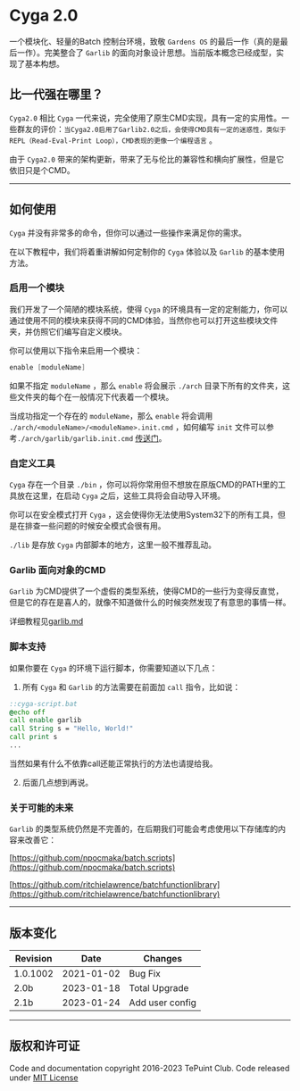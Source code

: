 # Cyga 2.0

一个模块化、轻量的Batch 控制台环境，致敬 `Gardens OS` 的最后一作（真的是最后一作）。完美整合了 `Garlib` 的面向对象设计思想。当前版本概念已经成型，实现了基本构想。

## 比一代强在哪里？

`Cyga2.0` 相比 `Cyga` 一代来说，完全使用了原生CMD实现，具有一定的实用性。一些群友的评价：`当Cyga2.0启用了Garlib2.0之后，会使得CMD具有一定的迷惑性，类似于REPL（Read-Eval-Print Loop），CMD表现的更像一个编程语言` 。

由于 `Cyga2.0` 带来的架构更新，带来了无与伦比的兼容性和横向扩展性，但是它依旧只是个CMD。

-----

## 如何使用

`Cyga` 并没有非常多的命令，但你可以通过一些操作来满足你的需求。

在以下教程中，我们将着重讲解如何定制你的 `Cyga` 体验以及 `Garlib` 的基本使用方法。

### 启用一个模块

我们开发了一个简陋的模块系统，使得 `Cyga` 的环境具有一定的定制能力，你可以通过使用不同的模块来获得不同的CMD体验，当然你也可以打开这些模块文件夹，并仿照它们编写自定义模块。

你可以使用以下指令来启用一个模块：

```s
enable [moduleName]
```

如果不指定 `moduleName` ，那么 `enable` 将会展示 `./arch` 目录下所有的文件夹，这些文件夹的每个在一般情况下代表着一个模块。

当成功指定一个存在的 `moduleName`，那么 `enable` 将会调用 `./arch/<moduleName>/<moduleName>.init.cmd` ，如何编写 `init` 文件可以参考`./arch/garlib/garlib.init.cmd` [传送门](https://github.com/AyalaKaguya/Cyga/blob/main/arch/garlib/garlib.init.cmd)。

### 自定义工具

`Cyga` 存在一个目录 `./bin` ，你可以将你常用但不想放在原版CMD的PATH里的工具放在这里，在启动 `Cyga` 之后，这些工具将会自动导入环境。

你可以在安全模式打开 `Cyga` ，这会使得你无法使用System32下的所有工具，但是在排查一些问题的时候安全模式会很有用。

`./lib` 是存放 `Cyga` 内部脚本的地方，这里一般不推荐乱动。

### Garlib 面向对象的CMD

`Garlib` 为CMD提供了一个虚假的类型系统，使得CMD的一些行为变得反直觉，但是它的存在是喜人的，就像不知道做什么的时候突然发现了有意思的事情一样。

详细教程见[garlib.md](garlib.md)

### 脚本支持

如果你要在 `Cyga` 的环境下运行脚本，你需要知道以下几点：

1. 所有 `Cyga` 和 `Garlib` 的方法需要在前面加 `call` 指令，比如说：

```bat
::cyga-script.bat
@echo off
call enable garlib
call String s = "Hello, World!"
call print s
...
```

当然如果有什么不依靠call还能正常执行的方法也请提给我。

2. 后面几点想到再说。

### 关于可能的未来

`Garlib` 的类型系统仍然是不完善的，在后期我们可能会考虑使用以下存储库的内容来改善它：

[https://github.com/npocmaka/batch.scripts](https://github.com/npocmaka/batch.scripts)

[https://github.com/ritchielawrence/batchfunctionlibrary](https://github.com/ritchielawrence/batchfunctionlibrary)

-----

## 版本变化

Revision | Date | Changes
---|---|---
1.0.1002 | 2021-01-02 | Bug Fix
2.0b | 2023-01-18 | Total Upgrade
2.1b | 2023-01-24 | Add user config

-----

## 版权和许可证

Code and documentation copyright 2016-2023 TePuint Club. Code released under [MIT License](https://github.com/AyalaKaguya/Cyga/blob/main/LICENSE)

